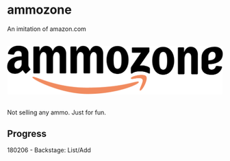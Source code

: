 # ammozone
An imitation of amazon.com

&nbsp;
![logo](src/main/webapp/img/ammozone.png)
&nbsp;

Not selling any ammo. Just for fun.

## Progress
180206 - Backstage: List/Add